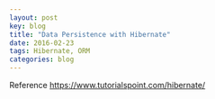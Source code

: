 ```yaml
---
layout: post
key: blog
title: "Data Persistence with Hibernate"
date: 2016-02-23
tags: Hibernate, ORM
categories: blog
---
```


Reference
https://www.tutorialspoint.com/hibernate/
